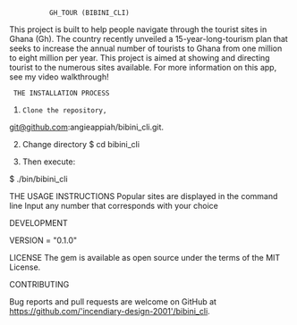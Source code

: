               GH_TOUR (BIBINI_CLI)

  This project is built to help people navigate through the tourist sites in Ghana (Gh).
The country recently unveiled a 15-year-long-tourism plan that seeks to increase the annual number of tourists to Ghana from one million to eight million per year. This project is aimed at showing and directing tourist to the numerous sites available.
For more information on this app, see my video walkthrough!

     THE INSTALLATION PROCESS

1.     Clone the repository,
 git@github.com:angieappiah/bibini_cli.git.

2. Change directory
$ cd bibini_cli

3. Then execute:

$ ./bin/bibini_cli


 THE USAGE  INSTRUCTIONS
 Popular sites are displayed in the command line
 Input any number that corresponds with your choice


 DEVELOPMENT

VERSION = "0.1.0"

LICENSE
The gem is available as open source under the terms of the MIT License.


CONTRIBUTING

Bug reports and pull requests are welcome on GitHub at https://github.com/'incendiary-design-2001'/bibini_cli.
